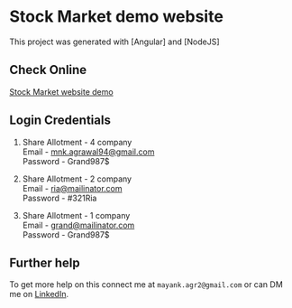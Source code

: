 # Stock Market demo website

This project was generated with [Angular] and [NodeJS]

## Check Online 

[Stock Market website demo](http://mayank.info/git_publish/demo_stock_website/)

## Login Credentials

1) Share Allotment - 4 company <br />
Email - mnk.agrawal94@gmail.com <br />
Password - Grand987$

1) Share Allotment - 2 company <br />
Email - ria@mailinator.com <br />
Password - #321Ria

2) Share Allotment - 1 company <br />
Email - grand@mailinator.com <br />
Password - Grand987$

## Further help

To get more help on this connect me at `mayank.agr2@gmail.com` or can DM me on [LinkedIn](https://www.linkedin.com/in/mayank-agrawal-59192940/).
